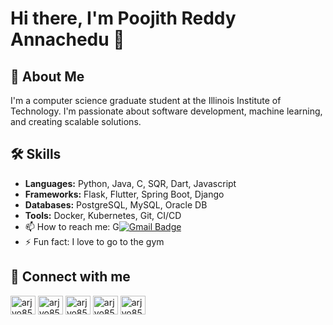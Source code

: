 # Hi there, I'm Poojith Reddy Annachedu 👋

## 🚀 About Me
I'm a computer science graduate student at the Illinois Institute of Technology. I'm passionate about software development, machine learning, and creating scalable solutions.

## 🛠️ Skills
- **Languages:** Python, Java, C, SQR, Dart, Javascript
- **Frameworks:** Flask, Flutter, Spring Boot, Django
- **Databases:** PostgreSQL, MySQL, Oracle DB
- **Tools:** Docker, Kubernetes, Git, CI/CD
- 📫 How to reach me: G[![Gmail Badge](https://img.shields.io/badge/-Gmail-c14438?style=flat-square&logo=Gmail&logoColor=white&link=mailto:poojithannachedu.work@gmail.com)](poojithannachedu.work@gmail.com) 
- ⚡ Fun fact: I love to go to the gym

## 🔗 Connect with me

<p align="left">

<a href="https://www.linkedin.com/in/arjyo-chakraborty-baa9351bb/" target="blank"><img align="center" src="https://raw.githubusercontent.com/rahuldkjain/github-profile-readme-generator/master/src/images/icons/Social/linked-in-alt.svg" alt="arjyo851" height="30" width="40" /></a>
<a href="https://www.instagram.com/arjyo74/?hl=en" target="blank"><img align="center" src="https://raw.githubusercontent.com/rahuldkjain/github-profile-readme-generator/master/src/images/icons/Social/instagram.svg" alt="arjyo851" height="30" width="40" /></a>
<a href="https://www.hackerrank.com/arjyo77" target="blank"><img align="center" src="https://raw.githubusercontent.com/rahuldkjain/github-profile-readme-generator/master/src/images/icons/Social/hackerrank.svg" alt="arjyo851" height="30" width="40" /></a>
<a href="https://leetcode.com/arjyo77/" target="blank"><img align="center" src="https://raw.githubusercontent.com/rahuldkjain/github-profile-readme-generator/master/src/images/icons/Social/leet-code.svg" alt="arjyo851" height="30" width="40" /></a>
<a href="https://auth.geeksforgeeks.org/user/arjyo77" target="blank"><img align="center" src="https://raw.githubusercontent.com/rahuldkjain/github-profile-readme-generator/master/src/images/icons/Social/geeks-for-geeks.svg" alt="arjyo851" height="30" width="40" /></a>
</p>
